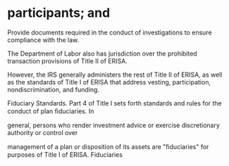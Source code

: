 # participants; and

Provide documents required in the conduct of investigations to ensure compliance with the law.

The Department of Labor also has jurisdiction over the prohibited transaction provisions of Title II of ERISA.

However, the IRS generally administers the rest of Title II of ERISA, as well as the standards of Title I of ERISA that address vesting, participation, nondiscrimination, and funding.

Fiduciary Standards. Part 4 of Title I sets forth standards and rules for the conduct of plan ﬁduciaries. In

general, persons who render investment advice or exercise discretionary authority or control over

management of a plan or disposition of its assets are "ﬁduciaries" for purposes of Title I of ERISA. Fiduciaries